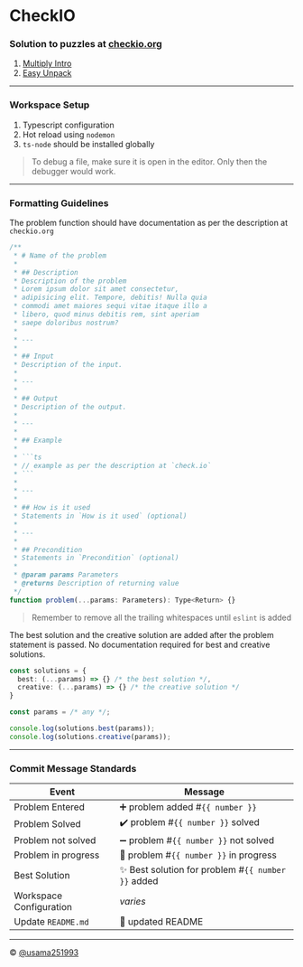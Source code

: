 # CheckIO

### Solution to puzzles at [checkio.org](https://js.checkio.org/)

1. [Multiply Intro](puzzles/001-multiply-intro.ts)
2. [Easy Unpack](puzzles/002-easy-unpack.ts)

---

### Workspace Setup

1. Typescript configuration
2. Hot reload using `nodemon`
3. `ts-node` should be installed globally

> To debug a file, make sure it is open in the editor. Only then the debugger would work.

---

### Formatting Guidelines

The problem function should have documentation as per the description at `checkio.org`

```ts
/**
 * # Name of the problem
 *
 * ## Description
 * Description of the problem
 * Lorem ipsum dolor sit amet consectetur,
 * adipisicing elit. Tempore, debitis! Nulla quia
 * commodi amet maiores sequi vitae itaque illo a
 * libero, quod minus debitis rem, sint aperiam
 * saepe doloribus nostrum?
 *
 * ---
 *
 * ## Input
 * Description of the input.
 *
 * ---
 *
 * ## Output
 * Description of the output.
 *
 * ---
 *
 * ## Example
 *
 * ```ts
 * // example as per the description at `check.io`
 * ```
 *
 * ---
 *
 * ## How is it used
 * Statements in `How is it used` (optional)
 *
 * ---
 * 
 * ## Precondition
 * Statements in `Precondition` (optional) 
 * 
 * @param params Parameters
 * @returns Description of returning value
 */
function problem(...params: Parameters): Type<Return> {}
```

> Remember to remove all the trailing whitespaces until `eslint` is added

The best solution and the creative solution are added after the problem statement is passed.
No documentation required for best and creative solutions.

```ts
const solutions = {
  best: (...params) => {} /* the best solution */,
  creative: (...params) => {} /* the creative solution */
}

const params = /* any */;

console.log(solutions.best(params));
console.log(solutions.creative(params));
```

---

### Commit Message Standards

| Event                   | Message                                           |
| ----------------------- | ------------------------------------------------- |
| Problem Entered         | ➕ problem added #`{{ number }}`                   |
| Problem Solved          | ✔️ problem #`{{ number }}` solved                  |
| Problem not solved      | ➖ problem #`{{ number }}` not solved              |
| Problem in progress     | 🚧 problem #`{{ number }}` in progress             |
| Best Solution           | ✨ Best solution for problem #`{{ number }}` added |
| Workspace Configuration | *varies*                                          |
| Update `README.md`      | 📝 updated README                                  |

---

©️ [@usama251993](https://github.com/usama251993)
